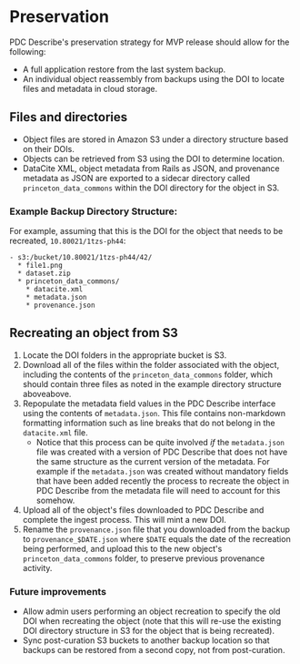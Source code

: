 # Preservation

PDC Describe's preservation strategy for MVP release should allow for the following:

* A full application restore from the last system backup.
* An individual object reassembly from backups using the DOI to locate files and metadata in cloud storage.

## Files and directories

* Object files are stored in Amazon S3 under a directory structure based on their DOIs.
* Objects can be retrieved from S3 using the DOI to determine location.
* DataCite XML, object metadata from Rails as JSON, and provenance metadata as JSON are exported to a sidecar directory called `princeton_data_commons` within the DOI directory for the object in S3.

### Example Backup Directory Structure:

For example, assuming that this is the DOI for the object that needs to be recreated, `10.80021/1tzs-ph44`:

```
- s3:/bucket/10.80021/1tzs-ph44/42/
  * file1.png
  * dataset.zip
  * princeton_data_commons/
    * datacite.xml
    * metadata.json
    * provenance.json
```

## Recreating an object from S3

1. Locate the DOI folders in the appropriate bucket is S3.
1. Download all of the files within the folder associated with the object, including the contents of the `princeton_data_commons` folder, which should contain three files as noted in the example directory structure aboveabove.
1. Repopulate the metadata field values in the PDC Describe interface using the contents of `metadata.json`.  This file contains non-markdown formatting information such as line breaks that do not belong in the `datacite.xml` file.
   * Notice that this process can be quite involved *if* the `metadata.json` file was created with a version of PDC Describe that does not have the same structure as the current version of the metadata. For example if the `metadata.json` was created without mandatory fields that have been added recently the process to recreate the object in PDC Describe from the metadata file will need to account for this somehow.
1. Upload all of the object's files downloaded to PDC Describe and complete the ingest process.  This will mint a new DOI.
1. Rename the `provenance.json` file that you downloaded from the backup to `provenance_$DATE.json` where `$DATE` equals the date of the recreation being performed, and upload this to the new object's `princeton_data_commons` folder, to preserve previous provenance activity.

### Future improvements

* Allow admin users performing an object recreation to specify the old DOI when recreating the object (note that this will re-use the existing DOI directory structure in S3 for the object that is being recreated).
* Sync post-curation S3 buckets to another backup location so that backups can be restored from a second copy, not from post-curation.
